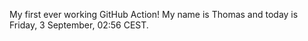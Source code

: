 My first ever working GitHub Action!
My name is Thomas and today is Friday, 3 September, 02:56 CEST. 
